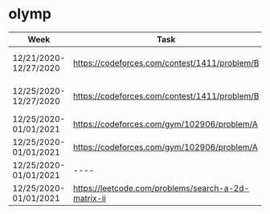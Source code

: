 # olymp

| Week                  | Task                                          | Path                 | Status |
| --------------------- | --------------------------------------------- | -------------------- | ------ |
| 12/21/2020-12/27/2020 | https://codeforces.com/contest/1411/problem/B | 01-codeforces-1411-B | Active |
| 12/25/2020-12/27/2020 | https://codeforces.com/contest/1411/problem/B | 01-codeforces-1411-B |  Done  |
| 12/25/2020-01/01/2021 |  https://codeforces.com/gym/102906/problem/A  |     01-CPB-Olymp     | Active |
| 12/25/2020-01/01/2021 |  https://codeforces.com/gym/102906/problem/A  |     01-CPB-Olymp     | Solved |
| 12/25/2020-01/01/2021 |----|     leetcode01     | Solved |
| 12/25/2020-01/01/2021 |https://leetcode.com/problems/search-a-2d-matrix-ii|     leetcode02     | Solved |
